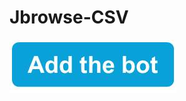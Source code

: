 # Jbrowse-CSV
[![Add the bot](https://github.com/pixuenan/Jbrowse-CSV/blob/master/Add%20the%20bot.jpg)](https://join.skype.com/bot/f3b40a59-84c6-49f8-a769-bf664049e370)
